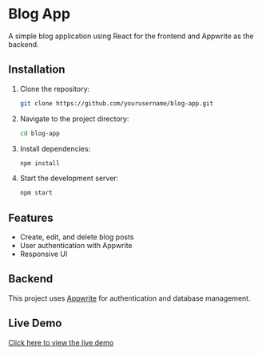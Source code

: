 # Blog App

A simple blog application using React for the frontend and Appwrite as the backend.

## Installation

1. Clone the repository:
   ```sh
   git clone https://github.com/yourusername/blog-app.git
   ```
2. Navigate to the project directory:
   ```sh
   cd blog-app
   ```
3. Install dependencies:
   ```sh
   npm install
   ```
4. Start the development server:
   ```sh
   npm start
   ```

## Features
- Create, edit, and delete blog posts
- User authentication with Appwrite
- Responsive UI

## Backend
This project uses [Appwrite](https://appwrite.io/) for authentication and database management.

## Live Demo
[Click here to view the live demo](#)


